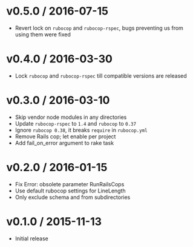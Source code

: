 v0.5.0 / 2016-07-15
===================

  * Revert lock on `rubocop` and `rubocop-rspec`, bugs preventing us from using
    them were fixed

v0.4.0 / 2016-03-30
===================

  * Lock `rubocop` and `rubocop-rspec` till compatible versions are released

v0.3.0 / 2016-03-10
===================

  * Skip vendor node modules in any directories
  * Update `rubocop-rspec` to `1.4` and `rubocop` to `0.37`
  * Ignore `rubocop 0.38`, it breaks `require` in `rubocop.yml`
  * Remove Rails cop; let enable per project
  * Add fail_on_error argument to rake task

v0.2.0 / 2016-01-15
===================

  * Fix Error: obsolete parameter RunRailsCops
  * Use default rubocop settings for LineLength
  * Only exclude schema and from subdirectories

v0.1.0 / 2015-11-13
===================

  * Initial release
